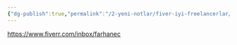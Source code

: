 ```yaml
---
{"dg-publish":true,"permalink":"/2-yeni-notlar/fiver-iyi-freelancerlar/","noteIcon":""}
---
```


https://www.fiverr.com/inbox/farhanec

